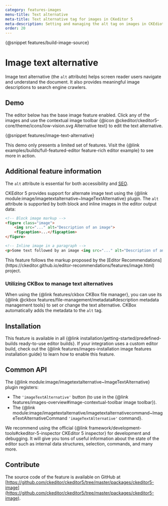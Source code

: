 ```yaml
---
category: features-images
menu-title: Text alternative
meta-title: Text alternative tag for images in CKeditor 5
meta-description: Setting and managing the alt tag on images in CKEdiotr 5
order: 20
---
```

{@snippet features/build-image-source}

# Image text alternative

Image text alternative (the `alt` attribute) helps screen reader users navigate and understand the document. It also provides meaningful image descriptions to search engine crawlers.

## Demo

The editor below has the base image feature enabled. Click any of the images and use the contextual image toolbar {@icon @ckeditor/ckeditor5-core/theme/icons/low-vision.svg Alternative text} to edit the text alternative.

{@snippet features/image-text-alternative}

<info-box info>
	This demo only presents a limited set of features. Visit the {@link examples/builds/full-featured-editor feature-rich editor example} to see more in action.
</info-box>

## Additional feature information

The `alt` attribute is essential for both accessibility and [<abbr title="Search Engine Optimization">SEO</abbr>](https://en.wikipedia.org/wiki/Search_engine_optimization).

CKEditor 5 provides support for alternate image text using the {@link module:image/imagetextalternative~ImageTextAlternative} plugin. The `alt` attribute is supported by both block and inline images in the editor output data:

```html
<!-- Block image markup -->
<figure class="image">
	<img src="..." alt="Description of an image">
	<figcaption>...</figcaption>
</figure>

<!-- Inline image in a paragraph -->
<p>Some text followed by an image <img src="..." alt="Description of an image">.</p>
```

<info-box hint>
	This feature follows the markup proposed by the [Editor Recommendations](https://ckeditor.github.io/editor-recommendations/features/image.html) project.
</info-box>

### Utilizing CKBox to manage text alternatives

When using the {@link features/ckbox CKBox file manager}, you can use its {@link @ckbox features/file-management/metadata#description metadata management tools} to set or change the text alternative. CKBox automatically adds the metadata to the `alt` tag.

## Installation

This feature is available in all {@link installation/getting-started/predefined-builds ready-to-use editor builds}. If your integration uses a custom editor build, check out the {@link features/images-installation image features installation guide} to learn how to enable this feature.

## Common API

The {@link module:image/imagetextalternative~ImageTextAlternative} plugin registers:

* The `'imageTextAlternative'` button (to use in the {@link features/images-overview#image-contextual-toolbar image toolbar}).
* The {@link module:image/imagetextalternative/imagetextalternativecommand~ImageTextAlternativeCommand `'imageTextAlternative'` command}.

<info-box>
	We recommend using the official {@link framework/development-tools#ckeditor-5-inspector CKEditor 5 inspector} for development and debugging. It will give you tons of useful information about the state of the editor such as internal data structures, selection, commands, and many more.
</info-box>

## Contribute

The source code of the feature is available on GitHub at [https://github.com/ckeditor/ckeditor5/tree/master/packages/ckeditor5-image](https://github.com/ckeditor/ckeditor5/tree/master/packages/ckeditor5-image).
